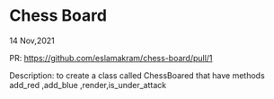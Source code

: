 # Chess Board

14 Nov,2021 

PR: 
https://github.com/eslamakram/chess-board/pull/1


Description:
to create a class called ChessBoared that have methods add_red ,add_blue ,render,is_under_attack
